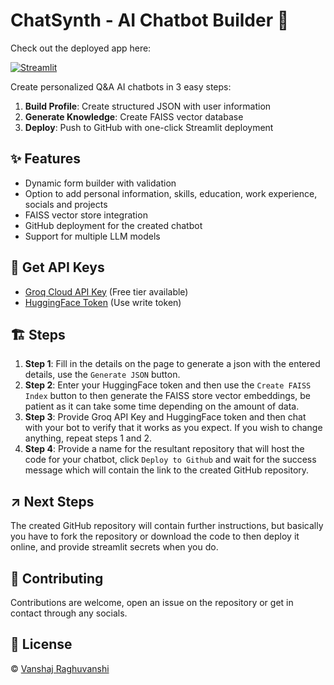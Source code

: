 # ChatSynth - AI Chatbot Builder 🤖
Check out the deployed app here:

[![Streamlit](https://static.streamlit.io/badges/streamlit_badge_black_white.svg)](https://chatsynth.streamlit.app)

Create personalized Q&A AI chatbots in 3 easy steps:

1. **Build Profile**: Create structured JSON with user information
2. **Generate Knowledge**: Create FAISS vector database
3. **Deploy**: Push to GitHub with one-click Streamlit deployment

## ✨ Features
- Dynamic form builder with validation
- Option to add personal information, skills, education, work experience, socials and projects 
- FAISS vector store integration
- GitHub deployment for the created chatbot
- Support for multiple LLM models

## 🔑 Get API Keys  
   - [Groq Cloud API Key](https://console.groq.com/keys) (Free tier available)
   - [HuggingFace Token](https://huggingface.co/settings/tokens) (Use write token)

## 🏗️ Steps
1. **Step 1**: Fill in the details on the page to generate a json with the entered details, use the `Generate JSON` button.
2. **Step 2**: Enter your HuggingFace token and then use the `Create FAISS Index` button to then generate the FAISS store vector embeddings, be patient as it can take some time depending on the amount of data.
3. **Step 3**: Provide Groq API Key and HuggingFace token and then chat with your bot to verify that it works as you expect. If you wish to change anything, repeat steps 1 and 2.
4. **Step 4**: Provide a name for the resultant repository that will host the code for your chatbot, click `Deploy to Github` and wait for the success message which will contain the link to the created GitHub repository.

## ↗️ Next Steps
The created GitHub repository will contain further instructions, but basically you have to fork the repository or download the code to then deploy it online, and provide streamlit secrets when you do.

## 🤝 Contributing
Contributions are welcome, open an issue on the repository or get in contact through any socials.

## 📄 License
© [Vanshaj Raghuvanshi](https://github.com/VanshajR)
